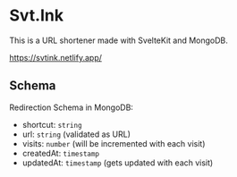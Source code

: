 # Svt.Ink

This is a URL shortener made with SvelteKit and MongoDB.

https://svtink.netlify.app/

## Schema

Redirection Schema in MongoDB:

-   shortcut: `string`
-   url: `string` (validated as URL)
-   visits: `number` (will be incremented with each visit)
-   createdAt: `timestamp`
-   updatedAt: `timestamp` (gets updated with each visit)
